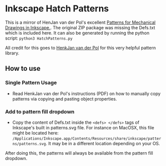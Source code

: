 # Inkscape Hatch Patterns

This is a mirror of HenJan van der Pol's excellent [Patterns for Mechanical Drawings in Inkscape.](https://inkscape.org/~henkjan_nl/%E2%98%85patterns-for-mechanical-drawings-in-inkscape). The original ZIP package was missing the Defs.txt which is included here. It can also be generated by running the python script: ```python3 HatchPatterns.py```

All credit for this goes to [HenkJan van der Pol](https://inkscape.org/~henkjan_nl/) for this very helpful pattern library.

## How to use

### Single Pattern Usage
- Read HenkJan van der Pol's instructions (PDF) on how to manually copy patterns via copying and pasting object properties.

### Add to pattern fill dropdown
- Copy the content of Defs.txt inside the ```<defs> </defs>``` tags of Inkscape's built in patterns.svg file. For instance on MacOSX, this file might be located here: ```/Applications/Inkscape.app/Contents/Resources/share/inkscape/patterns/patterns.svg```. It may be in a different location depending on your OS.

After doing this, the patterns will always be available from the pattern fill dropdown.
